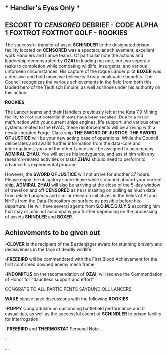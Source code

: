 ## * Handler's Eyes Only *


## ESCORT TO *CENSORED* DEBRIEF - CODE ALPHA 1 FOXTROT FOXTROT GOLF - ROOKIES

The successful transfer of asset **SCHINDLER** to the designated prison facility located on **CENSORED** was a 
spectacular achievement, excellent work Handlers and Lance teams.  Of particular note the actions and leadership
demonstrated by **OZAI** in leading not one, but two seperate tasks to completion while combating wildlife, 
insurgents, and various unforseen circumstances. His capture of the rogue Lancer pilot **BOXER** was a decisive
and bold move we believe will reap incalcuable benefits. The Council recognizes the various achievements in the 
field from both this lauded hero of the Teuflisch Empire, as well as those under his authority on this action.  

**ROOKIES** 

The Lancer teams and their Handlers previously left at the Keta 7.9 Mining facility to root out potential threats
have been recalled.  Due to a major malfunction with your current ships engines, life support, and various 
other systems related to the HVAC, these reinforcements will be arriving with a newly liberated Forge-Class ship
**THE SWORD OF JUSTICE**. **THE SWORD OF JUSTICE** will be your new acting base of operations.  While the Council 
deliberates and awaits further information from the data-core and interrogations, you and the other Lances will be 
assigned to accompany **ADMIRAL ZHAU**.  You will act as his bodyguards, and assist him with any research-related 
activities or tasks **ZHAU** should need to perform to advance his experimental program. 

However, the **SWORD OF JUSTICE** will not arrive for another 37 hours.  Please enjoy the obligatory shore-leave
while stationed aboard your current ship. **ADMIRAL ZHAU** will also be arriving at the close of the 5-day window 
of travel on and off **CENSORED** as he is insisting on pulling as much data from related projects and similar 
research initiatives in the fields of AI and NHPs from the Data-Repository on surface as possible before his 
departure. He will have several agents from **S.O.M.E.G.U.Y.S** escorting him that may or may not accompany you 
further depending on the processing of assets **SHINDLER** and **BOXER**. 

## Achievements to be given out
-**CLOVER** is the recipient of the Bestienjäger award for stunning bravery and decisiveness in the face 
of deadly wildlife

-**FREEBIRD** will be commendated with the First Blood Achievement for the first confirmed downed enemy mech frame

-**INDOMITUS** on the recomendation of **OZAI**, will recieve the Commendation of Honor for "dauntless support
and effort"

CONGRATS TO ALL PARTICIPENTS SAYDUND OLL LANCERS


**WAKE** please have discussions with the following **ROOKIES** 

-**POPPY** Congradulate on oustanding battlefield performance and 0 casualities, as well as the successful
escort of **SCHINDLER** to prison facility for interrogation. 

-**FREEBIRD** and **THERMOSTAT** Personal Note
...

...

...
